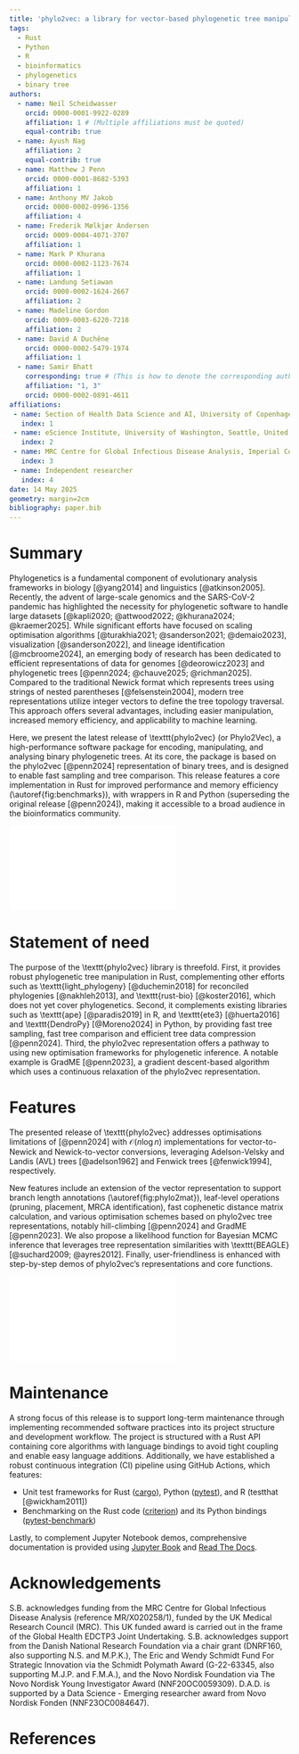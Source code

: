 ```yaml
---
title: 'phylo2vec: a library for vector-based phylogenetic tree manipulation'
tags:
  - Rust
  - Python
  - R
  - bioinformatics
  - phylogenetics
  - binary tree
authors:
  - name: Neil Scheidwasser
    orcid: 0000-0001-9922-0289
    affiliation: 1 # (Multiple affiliations must be quoted)
    equal-contrib: true
  - name: Ayush Nag
    affiliation: 2
    equal-contrib: true
  - name: Matthew J Penn
    orcid: 0000-0001-8682-5393
    affiliation: 1
  - name: Anthony MV Jakob
    orcid: 0000-0002-0996-1356
    affiliation: 4
  - name: Frederik Mølkjær Andersen
    orcid: 0009-0004-4071-3707
    affiliation: 1
  - name: Mark P Khurana
    orcid: 0000-0002-1123-7674
    affiliation: 1
  - name: Landung Setiawan
    orcid: 0000-0002-1624-2667
    affiliation: 2
  - name: Madeline Gordon
    orcid: 0009-0003-6220-7218
    affiliation: 2
  - name: David A Duchêne
    orcid: 0000-0002-5479-1974
    affiliation: 1
  - name: Samir Bhatt
    corresponding: true # (This is how to denote the corresponding author)
    affiliation: "1, 3"
    orcid: 0000-0002-0891-4611
affiliations:
 - name: Section of Health Data Science and AI, University of Copenhagen, Copenhagen, Denmark
   index: 1
 - name: eScience Institute, University of Washington, Seattle, United States
   index: 2
 - name: MRC Centre for Global Infectious Disease Analysis, Imperial College London, London, United Kingdom
   index: 3
 - name: Independent researcher
   index: 4
date: 14 May 2025
geometry: margin=2cm
bibliography: paper.bib
---
```


# Summary

Phylogenetics is a fundamental component of evolutionary analysis frameworks in biology [@yang2014] and linguistics [@atkinson2005]. Recently, the advent of large-scale genomics and the SARS-CoV-2 pandemic has highlighted the necessity for phylogenetic software to handle large datasets [@kapli2020; @attwood2022; @khurana2024; @kraemer2025]. While significant efforts have focused on scaling optimisation algorithms [@turakhia2021; @sanderson2021; @demaio2023], visualization [@sanderson2022], and lineage identification [@mcbroome2024], an emerging body of research has been dedicated to efficient representations of data for genomes [@deorowicz2023] and phylogenetic trees [@penn2024; @chauve2025; @richman2025]. Compared to the traditional Newick format which represents trees using strings of nested parentheses [@felsenstein2004], modern tree representations utilize integer vectors to define the tree topology traversal. This approach offers several advantages, including easier manipulation, increased memory efficiency, and applicability to machine learning.

Here, we present the latest release of \texttt{phylo2vec} (or Phylo2Vec), a high-performance software package for encoding, manipulating, and analysing binary phylogenetic trees. At its core, the package is based on the phylo2vec [@penn2024] representation of binary trees, and is designed to enable fast sampling and tree comparison. This release features a core implementation in Rust for improved performance and memory efficiency (\autoref{fig:benchmarks}), with wrappers in R and Python (superseding the original release [@penn2024]), making it accessible to a broad audience in the bioinformatics community.

![Benchmark times for converting a phylo2vec vector to a Newick string (left) and vice versa (right). Execution time was measured over at least 20 runs per size, comparing Python functions in the latest release (via Rust bindings with [PyO3](https://github.com/PyO3/pyo3)) against the previous release [@penn2024] based on \texttt{Numba} [@lam2015]. All benchmarks were performed on a workstation equipped with an AMD Ryzen Threadripper PRO 5995WX (64 cores, 2.7 GHz) and 256 GB of RAM. \label{fig:benchmarks}](fig1.pdf)

# Statement of need

The purpose of the \texttt{phylo2vec} library is threefold. First, it provides robust phylogenetic tree manipulation in Rust, complementing other efforts such as \texttt{light\_phylogeny} [@duchemin2018] for reconciled phylogenies [@nakhleh2013], and \texttt{rust-bio} [@koster2016], which does not yet cover phylogenetics. Second, it complements existing libraries such as \texttt{ape} [@paradis2019] in R, and \texttt{ete3} [@huerta2016] and \texttt{DendroPy} [@Moreno2024] in Python, by providing fast tree sampling, fast tree comparison and efficient tree data compression [@penn2024]. Third, the phylo2vec representation offers a pathway to using new optimisation frameworks for phylogenetic inference. A notable example is GradME [@penn2023], a gradient descent-based algorithm which uses a continuous relaxation of the phylo2vec representation.

# Features

The presented release of \texttt{phylo2vec} addresses optimisations limitations of [@penn2024] with $\mathcal{O}(n \log n)$ implementations for vector-to-Newick and Newick-to-vector conversions, leveraging Adelson-Velsky and Landis (AVL) trees [@adelson1962] and Fenwick trees [@fenwick1994], respectively.

New features include an extension of the vector representation to support branch length annotations (\autoref{fig:phylo2mat}), leaf-level operations (pruning, placement, MRCA identification), fast cophenetic distance matrix calculation, and various optimisation schemes based on phylo2vec tree representations, notably hill-climbing [@penn2024] and GradME [@penn2023]. We also propose a likelihood function for Bayesian MCMC inference that leverages tree representation similarities with \texttt{BEAGLE} [@suchard2009; @ayres2012]. Finally, user-friendliness is enhanced with step-by-step demos of phylo2vec’s representations and core functions.

![Recovering a tree from a phylo2vec vector: example for $\boldsymbol{v} = [0, 2, 0, 4]$. (a) Leaf placement algorithm from [@penn2024]. (b) Augmenting $\boldsymbol{v}$ into a matrix $\boldsymbol{m}$ with branch lengths. We use an intermediary ancestry matrix whereby each row encodes a cherry (two children + parent) with two extra columns for branch lengths. The node with the smallest descendant has the branch length in the second column, and the other the branch length in the third column.\label{fig:phylo2mat}](fig2.pdf)

# Maintenance

A strong focus of this release is to support long-term maintenance through implementing recommended software practices into its project structure and development workflow. The project is structured with a Rust API containing core algorithms with language bindings to avoid tight coupling and enable easy language additions. Additionally, we have established a robust continuous integration (CI) pipeline using GitHub Actions, which features:

* Unit test frameworks for Rust ([cargo](https://crates.io)), Python ([pytest](https://github.com/pytest-dev/pytest)), and R (testthat [@wickham2011])
* Benchmarking on the Rust code ([criterion](https://github.com/bheisler/criterion.rs)) and its Python bindings ([pytest-benchmark](https://github.com/ionelmc/pytest-benchmark))

Lastly, to complement Jupyter Notebook demos, comprehensive documentation is provided using [Jupyter Book](https://jupyterbook.org) and [Read The Docs](https://about.readthedocs.com/).

# Acknowledgements

S.B. acknowledges funding from the MRC Centre for Global Infectious Disease Analysis (reference MR/X020258/1), funded by the UK Medical Research Council (MRC). This UK funded award is carried out in the frame of the Global Health EDCTP3 Joint Undertaking. S.B. acknowledges support from the Danish National Research Foundation via a chair grant (DNRF160, also supporting N.S. and M.P.K.), The Eric and Wendy Schmidt Fund For Strategic Innovation via the Schmidt Polymath Award (G-22-63345, also supporting M.J.P. and F.M.A.), and the Novo Nordisk Foundation via The Novo Nordisk Young Investigator Award (NNF20OC0059309). D.A.D. is supported by a Data Science - Emerging researcher award from Novo Nordisk Fonden (NNF23OC0084647).

# References
